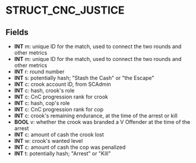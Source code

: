 # STRUCT_CNC_JUSTICE

## Fields
* **INT** m: unique ID for the match, used to connect the two rounds and other metrics
* **INT** m: unique ID for the match, used to connect the two rounds and other metrics
* **INT** r: round number
* **INT** s: potentially hash; "Stash the Cash" or "the Escape"
* **INT** c: crook account ID, from SCAdmin
* **INT** c: hash, crook's role
* **INT** c: CnC progression rank for crook
* **INT** c: hash, cop's role
* **INT** c: CnC progression rank for cop
* **INT** c: crook's remaining endurance, at the time of the arrest or kill
* **BOOL** v: whether the crook was branded a V Offender at the time of the arrest
* **INT** c: amount of cash the crook lost
* **INT** w: crook's wanted level
* **INT** c: amount of cash the cop was penalized
* **INT** t: potentially hash; "Arrest" or "Kill"